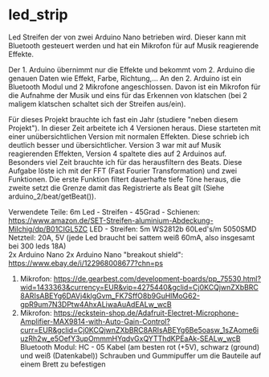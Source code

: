 # led_strip
Led Streifen der von zwei Arduino Nano betrieben wird. Dieser kann mit Bluetooth gesteuert werden und hat ein Mikrofon für auf Musik reagierende Effekte.

Der 1. Arduino übernimmt nur die Effekte und bekommt vom 2. Arduino die genauen Daten wie Effekt, Farbe, Richtung,...
An den 2. Arduino ist ein Bluetooth Modul und 2 Mikrofone angeschlossen. Davon ist ein Mikrofon für die Aufnahme der Musik und eins für das Erkennen von klatschen (bei 2 maligem klatschen schaltet sich der Streifen aus/ein).

Für dieses Projekt brauchte ich fast ein Jahr (studiere "neben diesem Projekt"). In dieser Zeit arbeitete ich 4 Versionen heraus. Diese starteten mit einer unübersichtlichen Version mit normalen Effekten. Diese schrieb ich deutlich besser und übersichtlicher.
Version 3 war mit auf Musik reagierenden Effekten, Version 4 spaltete dies auf 2 Arduinos auf.
Besonders viel Zeit brauchte ich für das herausfiltern des Beats. Diese Aufgabe löste ich mit der FFT (Fast Fourier Transformation) und zwei Funktionen. Die erste Funktion filtert dauerhafte tiefe Töne heraus, die zweite setzt die Grenze damit das Registrierte als Beat gilt (Siehe arduino_2/beat/getBeat()).



Verwendete Teile:
  6m Led - Streifen - 45Grad - Schienen:  https://www.amazon.de/SET-Streifen-aluminium-Abdeckung-Milchig/dp/B01CIGL5ZC
  LED - Streifen: 5m WS2812b 60Led's/m 5050SMD   
  Netzteil: 20A, 5V (jede Led braucht bei sattem weiß 60mA, also insgesamt bei 300 leds 18A)  
  2x Arduino Nano 
  2x Arduino Nano "breakout shield": https://www.ebay.de/i/122968008677?chn=ps    
  1. Mikrofon: https://de.gearbest.com/development-boards/pp_75530.html?wid=1433363&currency=EUR&vip=4275440&gclid=Cj0KCQjwnZXbBRC8ARIsABEYg6DAVj4klgGvm_FK7SffO8b9GuHlMoG62-gpR9um7N3DPtw4AhxALiwaAuAdEALw_wcB  
  2. Mikrofon: https://eckstein-shop.de/Adafruit-Electret-Microphone-Amplifier-MAX9814-with-Auto-Gain-Control?curr=EUR&gclid=Cj0KCQjwnZXbBRC8ARIsABEYg6Be5oasw_1sZAome6iuzRh2w_e5OefY3upOmmmHYqdvGxQYTThdKPEaAk-SEALw_wcB  
  Bluetooth Modul: HC - 05 
  Kabel (am besten rot (+5V), schwarz (ground) und weiß (Datenkabel))
  Schrauben und Gummipuffer um die Bauteile auf einem Brett zu befestigen
